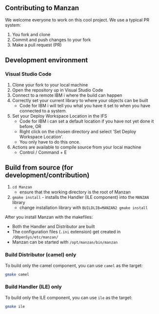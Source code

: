 ## Contributing to Manzan

We welcome everyone to work on this cool project. We use a typical PR system:

1. You fork and clone
2. Commit and push changes to your fork
3. Make a pull request (PR)

## Development environment

### Visual Studio Code

1. Clone your fork to your local machine
2. Open the repository up in Visual Studio Code
3. Connect to a remote IBM i where the build can happen
4. Correctly set your current library to where your objects can be built
   * Code for IBM i will tell you what you have it set to when you have connected to a system.
5. Set your Deploy Workspace Location in the IFS
   * Code for IBM i can set a default location if you have not yet done it before, OR
   * Right click on the chosen directory and select 'Set Deploy Workspace Location'.
   * You only have to do this once.
6. Actions are available to compile source from your local machine
   * Control / Command + E


## Build from source (for development/contribution)

1. `cd Manzan`
   * ensure that the working directory is the root of Manzan
2. `gmake install` - installs the Handler (ILE component) into the `MANZAN` library
    * change installation library with `BUILDLIB=MANZAN2 gmake install`

After you install Manzan with the makefiles:

* Both the Handler and Distributor are built
* The configuration files (`.ini` extension) get created in `/QOpenSys/etc/manzan/`
* Manzan can be started with `/opt/manzan/bin/manzan`

### Build Distributor (camel) only

To build only the camel component, you can use `camel` as the target:

```sh
gmake camel
```

### Build Handler (ILE) only

To build only the ILE component, you can use `ile` as the target:

```sh
gmake ile
```